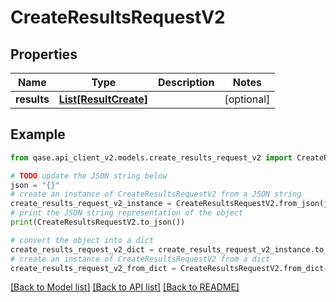 # CreateResultsRequestV2


## Properties

Name | Type | Description | Notes
------------ | ------------- | ------------- | -------------
**results** | [**List[ResultCreate]**](ResultCreate.md) |  | [optional] 

## Example

```python
from qase.api_client_v2.models.create_results_request_v2 import CreateResultsRequestV2

# TODO update the JSON string below
json = "{}"
# create an instance of CreateResultsRequestV2 from a JSON string
create_results_request_v2_instance = CreateResultsRequestV2.from_json(json)
# print the JSON string representation of the object
print(CreateResultsRequestV2.to_json())

# convert the object into a dict
create_results_request_v2_dict = create_results_request_v2_instance.to_dict()
# create an instance of CreateResultsRequestV2 from a dict
create_results_request_v2_from_dict = CreateResultsRequestV2.from_dict(create_results_request_v2_dict)
```
[[Back to Model list]](../README.md#documentation-for-models) [[Back to API list]](../README.md#documentation-for-api-endpoints) [[Back to README]](../README.md)


